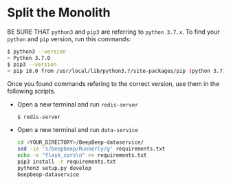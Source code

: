 # Split the Monolith

BE SURE THAT `python3` and `pip3` are referring to `python 3.7.x`.
To find your `python` and `pip` version, run this commands:

```bash
$ python3 --version
> Python 3.7.0
$ pip3 --version
> pip 18.0 from /usr/local/lib/python3.7/site-packages/pip (python 3.7)
```


Once you found commands refering to the correct version, use them in the following scripts.

- Open a new terminal and run `redis-server`

  `$ redis-server`

- Open a new terminal and run `data-service`

  ```bash
  cd <YOUR_DIRECTORY>/BeepBeep-dataservice/
  sed -ie 's/beepbeep/Runnerly/g' requirements.txt
  echo -e "flask_cors\n" >> requirements.txt
  pip3 install -r requirements.txt
  python3 setup.py develop
  beepbeep-dataservice
  ```
